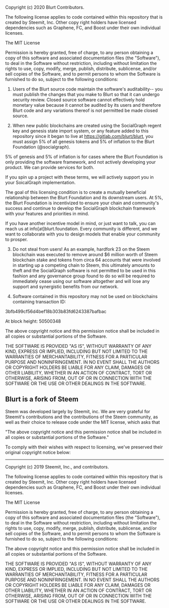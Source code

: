Copyright (c) 2020 Blurt Contributors.

The following license applies to code contained within this repository that
is created by Steemit, Inc. Other copy right holders have licensed dependencies such
as Graphene, FC, and Boost under their own individual licenses.

The MIT License

Permission is hereby granted, free of charge, to any person obtaining a copy
of this software and associated documentation files (the "Software"), to deal
in the Software without restriction, including without limitation the rights
to use, copy, modify, merge, publish, distribute, sublicense, and/or sell
copies of the Software, and to permit persons to whom the Software is
furnished to do so, subject to the following conditions:

1) Users of the Blurt source code maintain the software's auditability-- you must
publish the changes that you make to Blurt so that it can undergo security
review.  Closed source software cannot effectively hold monetary value
because it cannot be audited by its users and therefore Blurt code and any variations thereof
is not permitted be made closed source.

2) When new public blockchains are created using the SocialGraph regent key and
genesis state import system, or any feature added to this repository since
it began to live at https://gitlab.com/blurt/blurt, you must assign 5%
of all genesis tokens and 5% of inflation to the Blurt Foundation (@socialgraph).

5% of genesis and 5% of inflation is for cases where the Blurt Foundation is
only providing the software framework, and not actively developing your
product.  We can provide services for both.  

If you spin up a project with these terms, we will actively support you
in your SoicalGraph implementation.  

The goal of this licensing condition is to create a mutually beneficial relationship
between the Blurt Foundation and its downstream users.  At 5%, the Blurt
Foundation is incentivized to ensure your chain and community's success
and continue to develop the SocialGraph blockchain framework with your features
and priorities in mind.  

If you have another incentive model in mind, or just want to talk, you can
reach us at info[at]blurt.foundation.  Every community is different, and we
want to collaborate with you to design models that enable your community to prosper.  

3) Do not steal from users! As an example, hardfork 23 on the Steem blockchain was executed to
remove around $6 million worth of Steem blockchain stake and tokens from circa 64 accounts 
that were involved in starting up a competing chain to Steem, this ultimately amounts to theft and
the SocialGraph software is not permitted to be used in this fashion and any governance group found to
do so will be required to immediately cease using our software altogether and will lose any support and synergistic
benefits from our network.

4) Software contained in this repository may not be used on blockchains containing transaction ID:

3bfb499cf56d4bef18b303b83fd6243387bafbac

At block height: 50500348

The above copyright notice and this permission notice shall be included in
all copies or substantial portions of the Software.

THE SOFTWARE IS PROVIDED "AS IS", WITHOUT WARRANTY OF ANY KIND, EXPRESS OR
IMPLIED, INCLUDING BUT NOT LIMITED TO THE WARRANTIES OF MERCHANTABILITY,
FITNESS FOR A PARTICULAR PURPOSE AND NONINFRINGEMENT. IN NO EVENT SHALL THE
AUTHORS OR COPYRIGHT HOLDERS BE LIABLE FOR ANY CLAIM, DAMAGES OR OTHER
LIABILITY, WHETHER IN AN ACTION OF CONTRACT, TORT OR OTHERWISE, ARISING FROM,
OUT OF OR IN CONNECTION WITH THE SOFTWARE OR THE USE OR OTHER DEALINGS IN
THE SOFTWARE.


## Blurt is a fork of Steem
Steem was developed largely by Steemit, inc.  We are very grateful for Steemit's
contributions and the contributions of the Steem community, as well as their
choice to release code under the MIT license, which asks that

"The above copyright notice and this permission notice shall be included in
all copies or substantial portions of the Software."

To comply with their wishes with respect to licensing, we've preserved their
original copyright notice below:

----


Copyright (c) 2019 Steemit, Inc., and contributors.

The following license applies to code contained within this repository that
is created by Steemit, Inc. Other copy right holders have licensed dependencies such
as Graphene, FC, and Boost under their own individual licenses.

The MIT License

Permission is hereby granted, free of charge, to any person obtaining a copy
of this software and associated documentation files (the "Software"), to deal
in the Software without restriction, including without limitation the rights
to use, copy, modify, merge, publish, distribute, sublicense, and/or sell
copies of the Software, and to permit persons to whom the Software is
furnished to do so, subject to the following conditions:

The above copyright notice and this permission notice shall be included in
all copies or substantial portions of the Software.

THE SOFTWARE IS PROVIDED "AS IS", WITHOUT WARRANTY OF ANY KIND, EXPRESS OR
IMPLIED, INCLUDING BUT NOT LIMITED TO THE WARRANTIES OF MERCHANTABILITY,
FITNESS FOR A PARTICULAR PURPOSE AND NONINFRINGEMENT. IN NO EVENT SHALL THE
AUTHORS OR COPYRIGHT HOLDERS BE LIABLE FOR ANY CLAIM, DAMAGES OR OTHER
LIABILITY, WHETHER IN AN ACTION OF CONTRACT, TORT OR OTHERWISE, ARISING FROM,
OUT OF OR IN CONNECTION WITH THE SOFTWARE OR THE USE OR OTHER DEALINGS IN
THE SOFTWARE.
